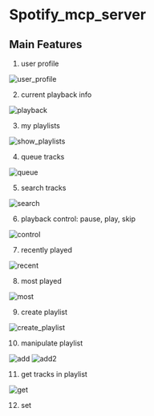 # Spotify_mcp_server



## Main Features

1. user profile

![user_profile](./asserts/user_profile.png)


2. current playback info

![playback](./asserts/playback.png)

3. my playlists

![show_playlists](./asserts/my_playlist.png)

4. queue tracks

![queue](./asserts/queue.png)

5. search tracks

![search](./asserts/search.png)

6. playback control: pause, play, skip

![control](./asserts/control.png)

7. recently played

![recent](./asserts/recent.png)

8. most played

![most](./asserts/most.png)

9. create playlist

![create_playlist](./asserts/playlist_create.png)

10. manipulate playlist

![add](./asserts/add_to_playlist.png)
![add2](./asserts/add_to_playlist2.png)

11. get tracks in playlist

![get](./asserts/get_tracks_in_playlist.png)

12. set 





